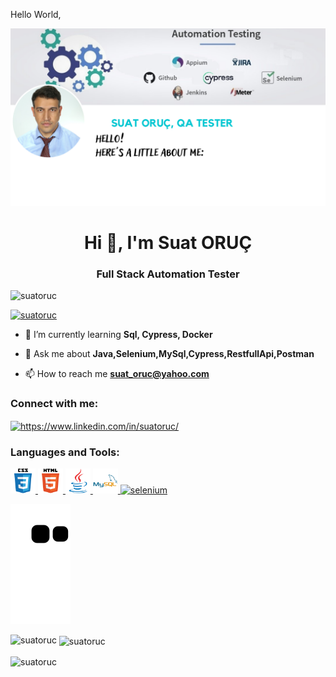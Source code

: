 Hello World,

<img src="https://github.com/suatoruc/suatoruc/blob/main/1.png?raw=true">

<h1 align="center">Hi 👋, I'm Suat ORUÇ</h1>

<h3 align="center">Full Stack Automation Tester</h3>

<p align="left"> <img src="https://komarev.com/ghpvc/?username=suatoruc&label=Profile%20views&color=0e75b6&style=flat" alt="suatoruc" /> </p>

<p align="left"> <a href="https://github.com/ryo-ma/github-profile-trophy"><img src="https://github-profile-trophy.vercel.app/?username=suatoruc" alt="suatoruc" /></a> </p>

- 🌱 I’m currently learning **Sql, Cypress, Docker**

- 💬 Ask me about **Java,Selenium,MySql,Cypress,RestfullApi,Postman**

- 📫 How to reach me **suat_oruc@yahoo.com**

<h3 align="left">Connect with me:</h3>

<p align="left">
  
<a href="https://linkedin.com/in/https://www.linkedin.com/in/suatoruc/" target="blank"><img align="center" src="https://raw.githubusercontent.com/rahuldkjain/github-profile-readme-generator/master/src/images/icons/Social/linked-in-alt.svg" alt="https://www.linkedin.com/in/suatoruc/" height="30" width="40" /></a>
</p>

<h3 align="left">Languages and Tools:</h3>
<p align="left"> <a href="https://www.w3schools.com/css/" target="_blank" rel="noreferrer"> <img src="https://raw.githubusercontent.com/devicons/devicon/master/icons/css3/css3-original-wordmark.svg" alt="css3" width="40" height="40"/> </a> <a href="https://www.w3.org/html/" target="_blank" rel="noreferrer"> <img src="https://raw.githubusercontent.com/devicons/devicon/master/icons/html5/html5-original-wordmark.svg" alt="html5" width="40" height="40"/> </a> <a href="https://www.java.com" target="_blank" rel="noreferrer"> <img src="https://raw.githubusercontent.com/devicons/devicon/master/icons/java/java-original.svg" alt="java" width="40" height="40"/> </a> <a href="https://www.mysql.com/" target="_blank" rel="noreferrer"> <img src="https://raw.githubusercontent.com/devicons/devicon/master/icons/mysql/mysql-original-wordmark.svg" alt="mysql" width="40" height="40"/> </a> <a href="https://www.selenium.dev" target="_blank" rel="noreferrer"> <img src="https://raw.githubusercontent.com/detain/svg-logos/780f25886640cef088af994181646db2f6b1a3f8/svg/selenium-logo.svg" alt="selenium" width="40" height="40"/> </a> </p>

![snake svg](https://github.com/suatoruc/suatoruc/blob/output/github-contribution-grid-snake.svg)

<p><img align="left" src="https://github-readme-stats.vercel.app/api/top-langs?username=suatoruc&show_icons=true&locale=en&layout=compact" alt="suatoruc" /></p>
<p>&nbsp;<img align="center" src="https://github-readme-stats.vercel.app/api?username=suatoruc&show_icons=true&locale=en" alt="suatoruc" /></p>
  <p><img align="center" src="https://github-readme-streak-stats.herokuapp.com/?user=suatoruc&" alt="suatoruc" /></p>




